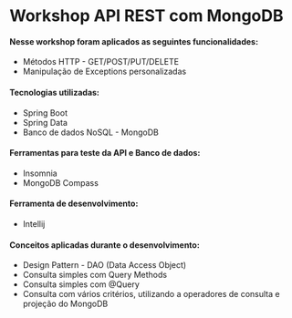 # Workshop API REST com MongoDB

#### Nesse workshop foram aplicados as seguintes funcionalidades:

* Métodos HTTP - GET/POST/PUT/DELETE
* Manipulação de Exceptions personalizadas

#### Tecnologias utilizadas:

* Spring Boot
* Spring Data
* Banco de dados NoSQL - MongoDB

#### Ferramentas para teste da API e Banco de dados:

* Insomnia
* MongoDB Compass

#### Ferramenta de desenvolvimento:

* Intellij

#### Conceitos aplicadas durante o desenvolvimento:

* Design Pattern - DAO (Data Access Object)
* Consulta simples com Query Methods
* Consulta simples com @Query
* Consulta com vários critérios, utilizando a operadores de consulta e projeção do MongoDB
